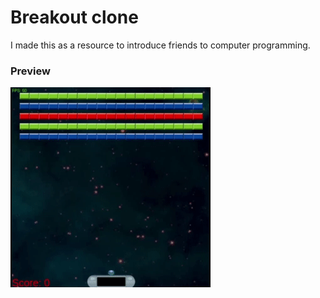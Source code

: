 # Breakout clone

I made this as a resource to introduce friends to computer programming. 

### Preview 

![Preview gif](https://github.com/Kevin2kp/Breakout-clone/blob/master/preview.gif?raw=true)
